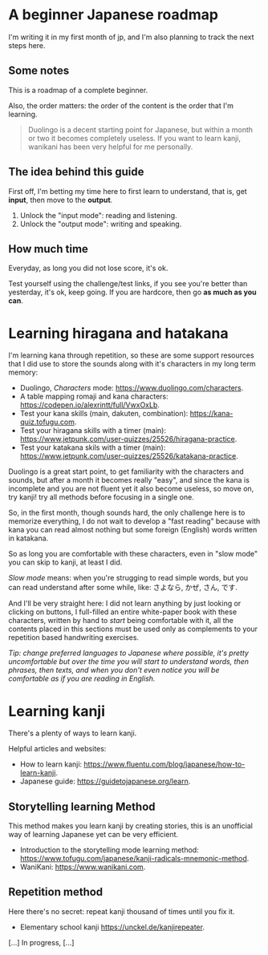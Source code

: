 # A beginner Japanese roadmap

I'm writing it in my first month of jp, and I'm also planning to track the next steps here.

## Some notes

This is a roadmap of a complete beginner.

Also, the order matters: the order of the content is the order that I'm learning.

> Duolingo is a decent starting point for Japanese, but within a month or two it becomes completely useless. If you want to learn kanji, wanikani has been very helpful for me personally.

## The idea behind this guide

First off, I'm betting my time here to first learn to understand, that is, get **input**, then move to the **output**.

1. Unlock the "input mode": reading and listening.
2. Unlock the "output mode": writing and speaking.

## How much time

Everyday, as long you did not lose score, it's ok.

Test yourself using the challenge/test links, if you see you're better than yesterday, it's ok, keep going. If you are hardcore, then go **as much as you can**.

# Learning hiragana and hatakana

I'm learning kana through repetition, so these are some support resources that I did use to store the sounds along with it's characters in my long term memory:

- Duolingo, _Characters_ mode: https://www.duolingo.com/characters.
- A table mapping romaji and kana characters: https://codepen.io/alexrintt/full/VwxOxLb.
- Test your kana skills (main, dakuten, combination): https://kana-quiz.tofugu.com.
- Test your hiragana skills with a timer (main): https://www.jetpunk.com/user-quizzes/25526/hiragana-practice.
- Test your katakana skils with a timer (main): https://www.jetpunk.com/user-quizzes/25526/katakana-practice.

Duolingo is a great start point, to get familiarity with the characters and sounds, but after a month it becomes really "easy", and since the kana is incomplete and you are not fluent yet it also become useless, so move on, try kanji! try all methods before focusing in a single one.

So, in the first month, though sounds hard, the only challenge here is to memorize everything, I do not wait to develop a "fast reading" because with kana you can read almost nothing but some foreign (English) words written in katakana.

So as long you are comfortable with these characters, even in "slow mode" you can skip to kanji, at least I did.

_Slow mode_ means: when you're strugging to read simple words, but you can read understand after some while, like: さよなら, かぜ, さん, です.

And I'll be very straight here: I did not learn anything by just looking or clicking on buttons, I full-filled an entire white-paper book with these characters, written by hand to _start_ being comfortable with it, all the contents placed in this sections must be used only as complements to your repetition based handwriting exercises.

_Tip: change preferred languages to Japanese where possible, it's pretty uncomfortable but over the time you will start to understand words, then phrases, then texts, and when you don't even notice you will be comfortable as if you are reading in English._

# Learning kanji

There's a plenty of ways to learn kanji.

Helpful articles and websites:

- How to learn kanji: https://www.fluentu.com/blog/japanese/how-to-learn-kanji.
- Japanese guide: https://guidetojapanese.org/learn.

## Storytelling learning Method

This method makes you learn kanji by creating stories, this is an unofficial way of learning Japanese yet can be very efficient.

- Introduction to the storytelling mode learning method: https://www.tofugu.com/japanese/kanji-radicals-mnemonic-method.
- WaniKani: https://www.wanikani.com.

## Repetition method

Here there's no secret: repeat kanji thousand of times until you fix it.

- Elementary school kanji https://unckel.de/kanjirepeater.

[...] In progress, [...]
